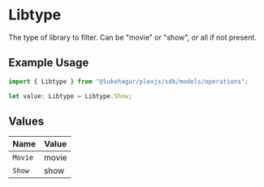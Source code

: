 # Libtype

The type of library to filter. Can be "movie" or "show", or all if not present.


## Example Usage

```typescript
import { Libtype } from "@lukehagar/plexjs/sdk/models/operations";

let value: Libtype = Libtype.Show;
```

## Values

| Name    | Value   |
| ------- | ------- |
| `Movie` | movie   |
| `Show`  | show    |